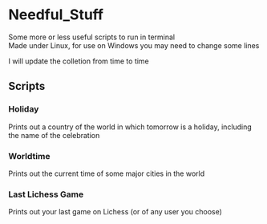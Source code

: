 # Needful_Stuff

Some more or less useful scripts to run in terminal  
Made under Linux, for use on Windows you may need to change some lines  
  
I will update the colletion from time to time  
  
## Scripts  
### Holiday  
Prints out a country of the world in which tomorrow is a holiday, including the name of the celebration  
  
### Worldtime  
Prints out the current time of some major cities in the world

### Last Lichess Game
Prints out your last game on Lichess (or of any user you choose)


